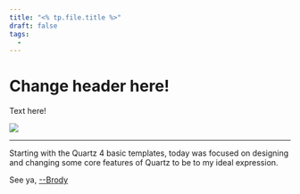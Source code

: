 ```yaml
---
title: "<% tp.file.title %>"
draft: false
tags:
  -
---
```


<div class="article-header green-white">

<div>

<div class="decorative-element"></div>

# Change header here!

Text here!

</div>

<img src="./cat_excited.png">

</div>

---

Starting with the Quartz 4 basic templates, today was focused on designing and changing some core features of Quartz to be to my ideal expression.

See ya, <a target="_blank" rel="noopener noreferrer" href="https://www.brodypen.com/">--Brody<a>
